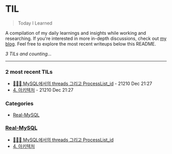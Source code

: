 # TIL
> Today I Learned

A compilation of my daily learnings and insights while working and researching.
If you're interested in more in-depth discussions, check out [my blog][1].
Feel free to explore the most recent writeups below this README.


_3 TILs and counting..._

---

### 2 most recent TILs

- [👩🏻‍💻 MySQL에서의 threads 그리고 ProcessList_id](Real-MySQL/MySQL과-threads-그리고-ProcessList_id.md) - 21210 Dec 21:27
- [4. 아키텍처](Real-MySQL/📖-4-아키텍처.md) - 21210 Dec 21:27

### Categories
- [Real-MySQL](#real-mysql)

### [Real-MySQL](#real-mysql)
- [👩🏻‍💻 MySQL에서의 threads 그리고 ProcessList_id](Real-MySQL/MySQL과-threads-그리고-ProcessList_id.md)
- [4. 아키텍처](Real-MySQL/📖-4-아키텍처.md)

[1]: https://new-pow.tistory.com


